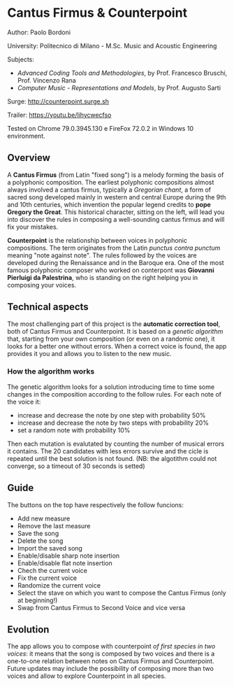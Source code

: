 # Cantus Firmus & Counterpoint

Author: Paolo Bordoni

University: Politecnico di Milano - M.Sc. Music and Acoustic Engineering

Subjects:
- *Advanced Coding Tools and Methodologies*, by Prof. Francesco Bruschi, Prof. Vincenzo Rana
- *Computer Music - Representations and Models*, by Prof. Augusto Sarti

Surge: http://counterpoint.surge.sh

Trailer: https://youtu.be/lihycwecfso

Tested on Chrome 79.0.3945.130 e FireFox 72.0.2 in Windows 10 environment.

## Overview

A **Cantus Firmus** (from Latin "fixed song") is a melody forming the basis of a polyphonic composition. The earliest polyphonic compositions almost always involved a cantus firmus, typically a *Gregorian chant*, a form of sacred song developed mainly in western and central Europe during the 9th and 10th centuries, which invention the popular legend credits to **pope Gregory the Great**.
This historical character, sitting on the left, will lead you into discover the rules in composing a well-sounding cantus firmus and will fix your mistakes.

**Counterpoint** is the relationship between voices in polyphonic compositions. The term originates from the Latin *punctus contra punctum* meaning "note against note". The rules followed by the voices are developed during the Renaissance and in the Baroque era.
One of the most famous polyphonic composer who worked on conterpont was **Giovanni Pierluigi da Palestrina**, who is standing on the right helping you in composing your voices.

## Technical aspects

The most challenging part of this project is the **automatic correction tool**, both of Cantus Firmus and Counterpoint. It is based on a *genetic algorithm* that, starting from your own composition (or even on a randomic one), it looks for a better one without errors. When a correct voice is found, the app provides it you and allows you to listen to the new music.

### How the algorithm works

The genetic algorithm looks for a solution introducing time to time some changes in the composition according to the follow rules. For each note of the voice it:
- increase and decrease the note by one step with probability 50%
- increase and decrease the note by two steps with probability 20%
- set a random note with probability 10%

Then each mutation is evalutated by counting the number of musical errors it contains. The 20 candidates with less errors survive and the cicle is repeated until the best solution is not found.
(NB: the algotithm could not converge, so a timeout of 30 seconds is setted)

## Guide

The buttons on the top have respectively the follow funcions:
- Add new measure
- Remove the last measure
- Save the song
- Delete the song
- Import the saved song
- Enable/disable sharp note insertion
- Enable/disable flat note insertion
- Chech the current voice
- Fix the current voice
- Randomize the current voice
- Select the stave on which you want to compose the Cantus Firmus (only at beginning!)
- Swap from Cantus Firmus to Second Voice and vice versa

## Evolution

The app allows you to compose with counterpoint *of first species in two voices*: it means that the song is composed by two voices and there is a one-to-one relation between notes on Cantus Firmus and Counterpoint. Future updates may include the possibility of composing more than two voices and allow to explore Counterpoint in all species.
